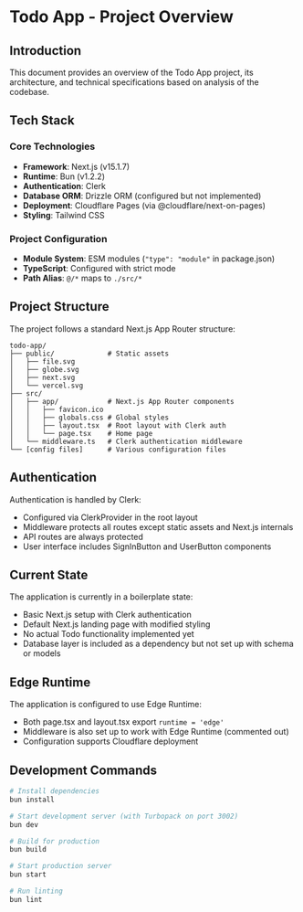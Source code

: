 # Todo App - Project Overview

## Introduction
This document provides an overview of the Todo App project, its architecture, and technical specifications based on analysis of the codebase.

## Tech Stack

### Core Technologies
- **Framework**: Next.js (v15.1.7)
- **Runtime**: Bun (v1.2.2)
- **Authentication**: Clerk
- **Database ORM**: Drizzle ORM (configured but not implemented)
- **Deployment**: Cloudflare Pages (via @cloudflare/next-on-pages)
- **Styling**: Tailwind CSS

### Project Configuration
- **Module System**: ESM modules (`"type": "module"` in package.json)
- **TypeScript**: Configured with strict mode
- **Path Alias**: `@/*` maps to `./src/*`

## Project Structure
The project follows a standard Next.js App Router structure:

```
todo-app/
├── public/             # Static assets
│   ├── file.svg
│   ├── globe.svg
│   ├── next.svg
│   └── vercel.svg
├── src/
│   ├── app/            # Next.js App Router components
│   │   ├── favicon.ico
│   │   ├── globals.css # Global styles
│   │   ├── layout.tsx  # Root layout with Clerk auth
│   │   └── page.tsx    # Home page
│   └── middleware.ts   # Clerk authentication middleware
└── [config files]      # Various configuration files
```

## Authentication
Authentication is handled by Clerk:
- Configured via ClerkProvider in the root layout
- Middleware protects all routes except static assets and Next.js internals
- API routes are always protected
- User interface includes SignInButton and UserButton components

## Current State
The application is currently in a boilerplate state:
- Basic Next.js setup with Clerk authentication
- Default Next.js landing page with modified styling
- No actual Todo functionality implemented yet
- Database layer is included as a dependency but not set up with schema or models

## Edge Runtime
The application is configured to use Edge Runtime:
- Both page.tsx and layout.tsx export `runtime = 'edge'` 
- Middleware is also set up to work with Edge Runtime (commented out)
- Configuration supports Cloudflare deployment

## Development Commands
```bash
# Install dependencies
bun install

# Start development server (with Turbopack on port 3002)
bun dev

# Build for production
bun build

# Start production server
bun start

# Run linting
bun lint
```